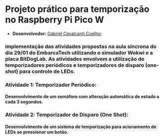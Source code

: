 # Projeto prático para temporização no Raspberry Pi Pico W
  - **Desenvolvedor:** <ins>Gabriel Cavalcanti Coelho</ins>;

###  implementação das atividades propostas na aula síncrona do dia 29/01 do EmbarcaTech utilizando o simulador Wokwi e a placa BitDogLab. As atividades envolvem a utilização de temporizadores periódicos e temporizadores de disparo (one-shot) para controle de LEDs.

### Atividade 1: Temporizador Periódico:
#### Desenvolvimento de um semáforo com alteração automática de estado a cada 3 segundos.

### Atividade 2: Temporizador de Disparo (One Shot):
#### Desenvolvimento de um sistema de temporização para acionamento de LEDs ao pressionar um botão.
